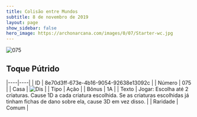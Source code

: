 ```yaml
---
title: Colisão entre Mundos
subtitle: 8 de novembro de 2019
layout: page
show_sidebar: false
hero_image: https://archonarcana.com/images/0/07/Starter-wc.jpg
---
```


![075](https://cdn.keyforgegame.com/media/card_front/pt/452_075_H9QPH3CR96QW_pt.png)

## Toque Pútrido

|----|----|
| ID | 8e70d3ff-673e-4b16-9054-92638e13092c |
| Número | 075 |
| Casa | ![Dis](https://archonarcana.com/images/thumb/e/e8/Dis.png/22px-Dis.png "Dis") |
| Tipo | Ação |
| Bônus | 1A |
| Texto | Jogar: Escolha até 2 criaturas. Cause 1D a cada criatura escolhida. Se as criaturas escolhidas já tinham fichas de dano sobre ela, cause 3D em vez disso. |
| Raridade | Comum |
